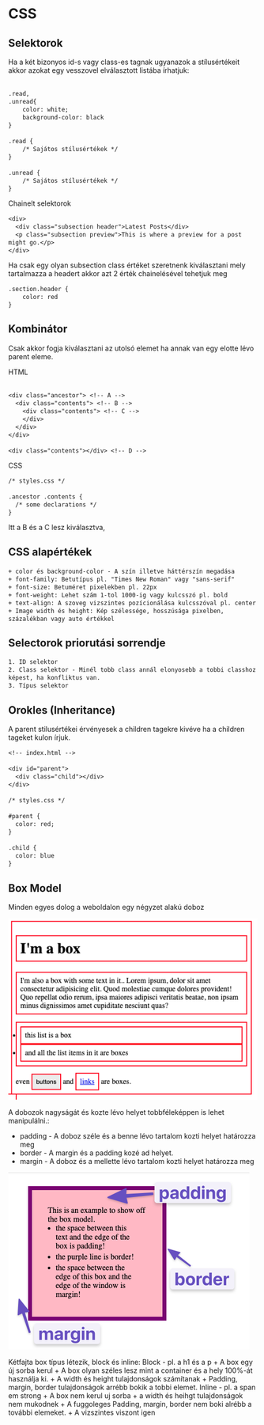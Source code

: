 # CSS

## Selektorok

Ha a két bizonyos id-s vagy class-es tagnak ugyanazok a stílusértékeit akkor azokat egy vesszovel elválasztott listába írhatjuk:
```

.read,
.unread{
    color: white;
    background-color: black
}

.read {
    /* Sajátos stílusértékek */
}

.unread {
    /* Sajátos stílusértékek */
}
```
Chainelt selektorok 

```
<div>
  <div class="subsection header">Latest Posts</div>
  <p class="subsection preview">This is where a preview for a post might go.</p>
</div>
```
Ha csak egy olyan subsection class értéket szeretnenk kiválasztani mely tartalmazza a headert akkor azt 2 érték chainelésével tehetjuk meg

```
.section.header {
    color: red
}
```

## Kombinátor

Csak akkor fogja kiválasztani az utolsó elemet ha annak van egy elotte lévo parent eleme. 

HTML
```

<div class="ancestor"> <!-- A -->
  <div class="contents"> <!-- B -->
    <div class="contents"> <!-- C -->
    </div>
  </div>
</div>

<div class="contents"></div> <!-- D -->
```
CSS
```
/* styles.css */

.ancestor .contents {
  /* some declarations */
}
```
Itt a B és a C lesz kiválasztva, 

## CSS alapértékek

    + color és background-color - A szín illetve háttérszín megadása
    + font-family: Betutípus pl. "Times New Roman" vagy "sans-serif"
    + font-size: Betuméret pixelekben pl. 22px
    + font-weight: Lehet szám 1-tol 1000-ig vagy kulcsszó pl. bold 
    + text-align: A szoveg vizszintes pozícionálása kulcsszóval pl. center
    + Image width és height: Kép szélessége, hosszúsága pixelben, százalékban vagy auto értékkel 

## Selectorok priorutási sorrendje

    1. ID selektor
    2. Class selektor - Minél tobb class annál elonyosebb a tobbi classhoz képest, ha konfliktus van.
    3. Típus selektor

## Orokles (Inheritance)

A parent stilusértékei érvényesek a children tagekre kivéve ha a children tageket kulon írjuk. 

```
<!-- index.html -->

<div id="parent">
  <div class="child"></div>
</div>

/* styles.css */

#parent {
  color: red;
}

.child {
  color: blue
}
```

## Box Model

Minden egyes dolog a weboldalon egy négyzet alakú doboz

![Page boxes](../img/boxes.png)

A dobozok nagyságát és kozte lévo helyet tobbféleképpen is lehet manipulálni.:
  + padding - A doboz széle és a benne lévo tartalom kozti helyet határozza meg
  + border - A margin és a padding kozé ad helyet.
  + margin - A doboz és a mellette lévo tartalom kozti helyet határozza meg
  
![box_model](../img/box-model.png)

Kétfajta box típus létezik, block és inline:
  Block - pl. a h1 és a p
    + A box egy új sorba kerul
    + A box olyan széles lesz mint a container és a hely 100%-át használja ki.
    + A width és height tulajdonságok számítanak
    + Padding, margin, border tulajdonságok arrébb bokik a tobbi elemet.
  Inline - pl. a span em strong
    + A box nem kerul uj sorba
    + a width és heihgt tulajdonságok nem mukodnek
    + A fuggoleges Padding, margin, border nem boki alrébb a további elemeket.
    + A vizszintes viszont igen



